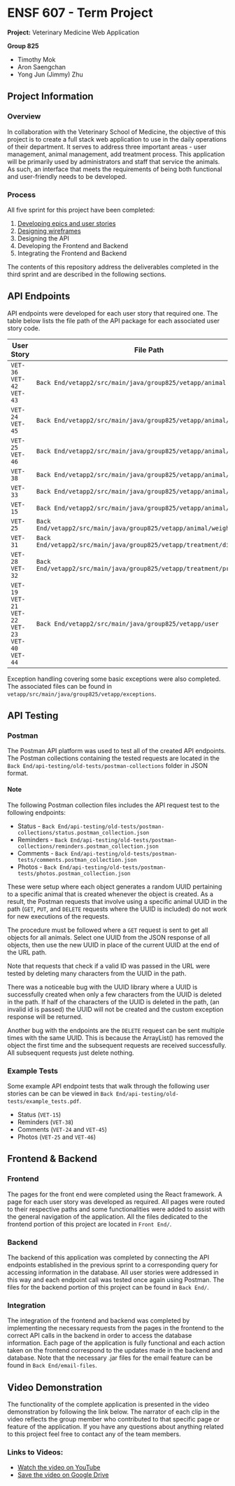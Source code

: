# ENSF 607 - Term Project

**Project:** Veterinary Medicine Web Application

**Group 825**
- Timothy Mok
- Aron Saengchan
- Yong Jun (Jimmy) Zhu

## Project Information

### Overview
In collaboration with the Veterinary School of Medicine, the objective of this project is to create a full stack web application to use in the daily operations of their department. It serves to address three important areas - user management, animal management, add treatment process. This application will be primarily used by administrators and staff that service the animals. As such, an interface that meets the requirements of being both functional and user-friendly needs to be developed.

### Process
All five sprint for this project have been completed:

1. [Developing epics and user stories](https://uofeng607825.atlassian.net/jira/software/projects/VET/boards/1/roadmap)
2. [Designing wireframes](https://www.figma.com/file/xP4gjKlYZXzneQGNvUFXYK/ENSF-607---Term-Project-Wireframes?node-id=0%3A1)
3. Designing the API
4. Developing the Frontend and Backend
5. Integrating the Frontend and Backend

The contents of this repository address the deliverables completed in the third sprint and are described in the following sections.

## API Endpoints

API endpoints were developed for each user story that required one. The table below lists the file path of the API package for each associated user story code.

| User Story                                                                | File Path                                                    |
| ------------------------------------------------------------------------- | ------------------------------------------------------------ |
| `VET-36`</br>`VET-42`</br>`VET-43`                                        | `Back End/vetapp2/src/main/java/group825/vetapp/animal`                |
| `VET-24`</br>`VET-45`                                                     | `Back End/vetapp2/src/main/java/group825/vetapp/animal/comments`       |
| `VET-25`</br>`VET-46`                                                     | `Back End/vetapp2/src/main/java/group825/vetapp/animal/photos`         |
| `VET-38`                                                                  | `Back End/vetapp2/src/main/java/group825/vetapp/animal/reminders`      |
| `VET-33`                                                                  | `Back End/vetapp2/src/main/java/group825/vetapp/animal/request`        |
| `VET-15`                                                                  | `Back End/vetapp2/src/main/java/group825/vetapp/animal/status`         |
| `VET-25`                                                                  | `Back End/vetapp2/src/main/java/group825/vetapp/animal/weight_history` |
| `VET-31`                                                                  | `Back End/vetapp2/src/main/java/group825/vetapp/treatment/diagnosis`   |
| `VET-28`</br>`VET-32`                                                     | `Back End/vetapp2/src/main/java/group825/vetapp/treatment/protocol`    |
| `VET-19`</br>`VET-21`</br>`VET-22`</br>`VET-23`</br>`VET-40`</br>`VET-44` | `Back End/vetapp2/src/main/java/group825/vetapp/user`                  |

Exception handling covering some basic exceptions were also completed. The associated files can be found in `vetapp/src/main/java/group825/vetapp/exceptions`.

## API Testing

### Postman 

The Postman API platform was used to test all of the created API endpoints. The Postman collections containing the tested requests are located in the `Back End/api-testing/old-tests/postman-collections` folder in JSON format.

#### Note

The following Postman collection files includes the API request test to the following endpoints:
- Status - `Back End/api-testing/old-tests/postman-collections/status.postman_collection.json` 
- Reminders - `Back End/api-testing/old-tests/postman-collections/reminders.postman_collection.json` 
- Comments - `Back End/api-testing/old-tests/postman-tests/comments.postman_collection.json` 
- Photos - `Back End/api-testing/old-tests/postman-tests/photos.postman_collection.json` 

These were setup where each object generates a random UUID pertaining to a specific animal that is created whenever the object is created. As a result, the Postman requests that involve using a specific animal UUID in the path (`GET`, `PUT`, and `DELETE` requests where the UUID is included) do not work for new executions of the requests.

The procedure must be followed where a `GET` request is sent to get all objects for all animals. Select one UUID from the JSON response of all objects, then use the new UUID in place of the current UUID at the end of the URL path.

Note that requests that check if a valid ID was passed in the URL were tested by deleting many characters from the UUID in the path.

There was a noticeable bug with the UUID library where a UUID is successfully created when only a few characters from the UUID is deleted in the path. If half of the characters of the UUID is deleted in the path, (an invalid id is passed) the UUID will not be created and the custom exception response will be returned.

Another bug with the endpoints are the `DELETE` request can be sent multiple times with the same UUID. This is because the ArrayList() has removed the object the first time and the subsequent requests are received successfully. All subsequent requests just delete nothing.

### Example Tests

Some example API endpoint tests that walk through the following user stories can be can be viewed in `Back End/api-testing/old-tests/example_tests.pdf`. 
- Status (`VET-15`)
- Reminders (`VET-38`)
- Comments (`VET-24` and `VET-45`)
- Photos (`VET-25` and `VET-46`)


## Frontend & Backend

### Frontend
The pages for the front end were completed using the React framework. A page for each user story was developed as required. All pages were routed to their respective paths and some functionalities were added to assist with the general navigation of the application. All the files dedicated to the frontend portion of this project are located in `Front End/`. 

### Backend
The backend of this application was completed by connecting the API endpoints established in the previous sprint to a corresponding query for accessing information in the database. All user stories were addressed in this way and each endpoint call was tested once again using Postman. The files for the backend portion of this project can be found in `Back End/`. 

### Integration
The integration of the frontend and backend was completed by implementing the necessary requests from the pages in the frontend to the correct API calls in the backend in order to access the database information. Each page of the application is fully functional and each action taken on the frontend correspond to the updates made in the backend and database. Note that the necessary .jar files for the email feature can be found in `Back End/email-files`. 

## Video Demonstration
The functionality of the complete application is presented in the video demonstration by following the link below. The narrator of each clip in the video reflects the group member who contributed to that specific page or feature of the application. If you have any questions about anything related to this project feel free to contact any of the team members.

### Links to Videos:
- [Watch the video on YouTube](https://youtu.be/6N30jf35RW0)
- [Save the video on Google Drive](https://drive.google.com/file/d/1XIvUHj0f0U_hZABqPLSV2sw8Q5RQ5Tc6/view?usp=sharing)